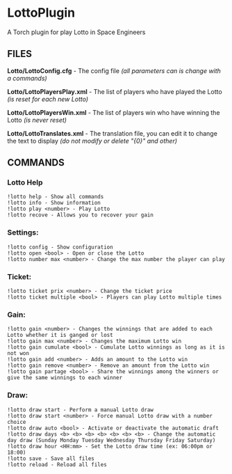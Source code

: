# LottoPlugin
A Torch plugin for play Lotto in Space Engineers

## FILES
**Lotto/LottoConfig.cfg** - The config file *(all parameters can is change with a commands)*

**Lotto/LottoPlayersPlay.xml** - The list of players who have played the Lotto *(is reset for each new Lotto)*

**Lotto/LottoPlayersWin.xml** - The list of players win who have winning the Lotto *(is never reset)*

**Lotto/LottoTranslates.xml** - The translation file, you can edit it to change the text to display *(do not modify or delete "{0}" and other)*

## COMMANDS
### Lotto Help
```
!lotto help - Show all commands
!lotto info - Show information
!lotto play <number> - Play Lotto
!lotto recove - Allows you to recover your gain
```

### Settings:
```
!lotto config - Show configuration
!lotto open <bool> - Open or close the Lotto
!lotto number max <number> - Change the max number the player can play
```

### Ticket:
```
!lotto ticket prix <number> - Change the ticket price
!lotto ticket multiple <bool> - Players can play Lotto multiple times
```

### Gain:
```
!lotto gain <number> - Changes the winnings that are added to each Lotto whether it is ganged or lost
!lotto gain max <number> - Changes the maximum Lotto win
!lotto gain cumulate <bool> - Cumulate Lotto winnings as long as it is not won
!lotto gain add <number> - Adds an amount to the Lotto win
!lotto gain remove <number> - Remove an amount from the Lotto win
!lotto gain partage <bool> - Share the winnings among the winners or give the same winnings to each winner
```

### Draw:
```
!lotto draw start - Perform a manual Lotto draw
!lotto draw start <number> - Force manual Lotto draw with a number choice
!lotto draw auto <bool> - Activate or deactivate the automatic draft
!lotto draw days <b> <b> <b> <b> <b> <b> <b> - Change the automatic day draw (Sunday Monday Tuesday Wednesday Thursday Friday Saturday)
!lotto draw hour <HH:mm> - Set the Lotto draw time (ex: 06:00pm or 18:00)
!lotto save - Save all files
!lotto reload - Reload all files
```
